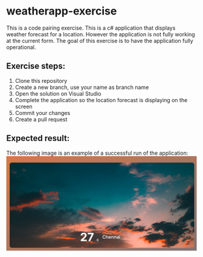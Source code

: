 # weatherapp-exercise
This is a code pairing exercise. This is a c# application that displays weather forecast for a location. However the application is not fully working at the current form. The goal of this exercise is to have the application fully operational.

## Exercise steps:
1. Clone this repository
2. Create a new branch, use your name as branch name
3. Open the solution on Visual Studio
4. Complete the application so the location forecast is displaying on the screen
5. Commit your changes
6. Create a pull request

## Expected result:
The following image is an example of a successful run of the application:
![Successful execution](./WeatherExample.png)
